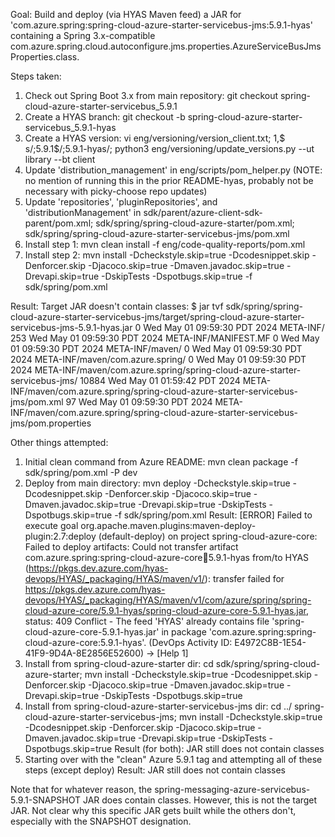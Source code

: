 Goal: Build and deploy (via HYAS Maven feed) a JAR for 'com.azure.spring:spring-cloud-azure-starter-servicebus-jms:5.9.1-hyas' containing a Spring 3.x-compatible com.azure.spring.cloud.autoconfigure.jms.properties.AzureServiceBusJmsProperties.class.

Steps taken:
1. Check out Spring Boot 3.x from main repository: git checkout spring-cloud-azure-starter-servicebus_5.9.1
2. Create a HYAS branch: git checkout -b spring-cloud-azure-starter-servicebus_5.9.1-hyas
3. Create a HYAS version: vi eng/versioning/version_client.txt; 1,$ s/;5.9.1$/;5.9.1-hyas/; python3 eng/versioning/update_versions.py --ut library --bt client
4. Update 'distribution_management' in eng/scripts/pom_helper.py (NOTE: no mention of running this in the prior README-hyas, probably not be necessary with picky-choose repo updates)
5. Update 'repositories', 'pluginRepositories', and 'distributionManagement' in sdk/parent/azure-client-sdk-parent/pom.xml; sdk/spring/spring-cloud-azure-starter/pom.xml; sdk/spring/spring-cloud-azure-starter-servicebus-jms/pom.xml
6. Install step 1: mvn clean install -f eng/code-quality-reports/pom.xml
7. Install step 2: mvn install -Dcheckstyle.skip=true -Dcodesnippet.skip -Denforcer.skip -Djacoco.skip=true -Dmaven.javadoc.skip=true -Drevapi.skip=true -DskipTests -Dspotbugs.skip=true -f sdk/spring/pom.xml

Result: Target JAR doesn't contain classes: $ jar tvf sdk/spring/spring-cloud-azure-starter-servicebus-jms/target/spring-cloud-azure-starter-servicebus-jms-5.9.1-hyas.jar
0 Wed May 01 09:59:30 PDT 2024 META-INF/
253 Wed May 01 09:59:30 PDT 2024 META-INF/MANIFEST.MF
0 Wed May 01 09:59:30 PDT 2024 META-INF/maven/
0 Wed May 01 09:59:30 PDT 2024 META-INF/maven/com.azure.spring/
0 Wed May 01 09:59:30 PDT 2024 META-INF/maven/com.azure.spring/spring-cloud-azure-starter-servicebus-jms/
10884 Wed May 01 01:59:42 PDT 2024 META-INF/maven/com.azure.spring/spring-cloud-azure-starter-servicebus-jms/pom.xml
97 Wed May 01 09:59:30 PDT 2024 META-INF/maven/com.azure.spring/spring-cloud-azure-starter-servicebus-jms/pom.properties

Other things attempted:
1. Initial clean command from Azure README: mvn clean package -f sdk/spring/pom.xml -P dev
2. Deploy from main directory: mvn deploy -Dcheckstyle.skip=true -Dcodesnippet.skip -Denforcer.skip -Djacoco.skip=true -Dmaven.javadoc.skip=true -Drevapi.skip=true -DskipTests -Dspotbugs.skip=true -f sdk/spring/pom.xml
Result: [ERROR] Failed to execute goal org.apache.maven.plugins:maven-deploy-plugin:2.7:deploy (default-deploy) on project spring-cloud-azure-core: Failed to deploy artifacts: Could not transfer artifact com.azure.spring:spring-cloud-azure-core:jar:5.9.1-hyas from/to HYAS (https://pkgs.dev.azure.com/hyas-devops/HYAS/_packaging/HYAS/maven/v1/): transfer failed for https://pkgs.dev.azure.com/hyas-devops/HYAS/_packaging/HYAS/maven/v1/com/azure/spring/spring-cloud-azure-core/5.9.1-hyas/spring-cloud-azure-core-5.9.1-hyas.jar, status: 409 Conflict - The feed 'HYAS' already contains file 'spring-cloud-azure-core-5.9.1-hyas.jar' in package 'com.azure.spring:spring-cloud-azure-core:5.9.1-hyas'. (DevOps Activity ID: E4972C8B-1E54-41F9-9D4A-8E2856E52600) -> [Help 1]
3. Install from spring-cloud-azure-starter dir: cd sdk/spring/spring-cloud-azure-starter; mvn install -Dcheckstyle.skip=true -Dcodesnippet.skip -Denforcer.skip -Djacoco.skip=true -Dmaven.javadoc.skip=true -Drevapi.skip=true -DskipTests -Dspotbugs.skip=true
4. Install from spring-cloud-azure-starter-servicebus-jms dir: cd ../ spring-cloud-azure-starter-servicebus-jms; mvn install -Dcheckstyle.skip=true -Dcodesnippet.skip -Denforcer.skip -Djacoco.skip=true -Dmaven.javadoc.skip=true -Drevapi.skip=true -DskipTests -Dspotbugs.skip=true
Result (for both): JAR still does not contain classes
5. Starting over with the "clean" Azure 5.9.1 tag and attempting all of these steps (except deploy)
Result: JAR still does not contain classes

Note that for whatever reason, the spring-messaging-azure-servicebus-5.9.1-SNAPSHOT JAR does contain classes. However, this is not the target JAR. Not clear why this specific JAR gets built while the others don't, especially with the SNAPSHOT designation.
